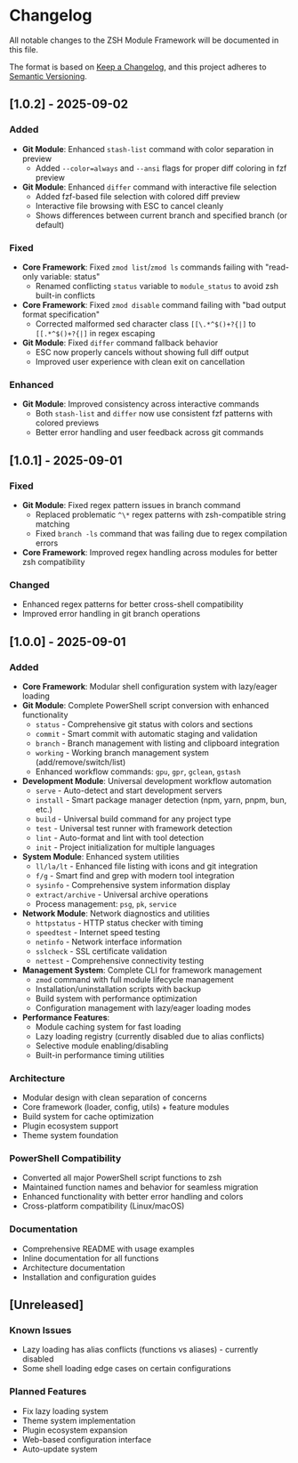 # Changelog

All notable changes to the ZSH Module Framework will be documented in this file.

The format is based on [Keep a Changelog](https://keepachangelog.com/en/1.0.0/),
and this project adheres to [Semantic Versioning](https://semver.org/spec/v2.0.0.html).

## [1.0.2] - 2025-09-02

### Added
- **Git Module**: Enhanced `stash-list` command with color separation in preview
  - Added `--color=always` and `--ansi` flags for proper diff coloring in fzf preview
- **Git Module**: Enhanced `differ` command with interactive file selection
  - Added fzf-based file selection with colored diff preview
  - Interactive file browsing with ESC to cancel cleanly
  - Shows differences between current branch and specified branch (or default)

### Fixed
- **Core Framework**: Fixed `zmod list`/`zmod ls` commands failing with "read-only variable: status"
  - Renamed conflicting `status` variable to `module_status` to avoid zsh built-in conflicts
- **Core Framework**: Fixed `zmod disable` command failing with "bad output format specification"
  - Corrected malformed sed character class `[[\.*^$()+?{|]` to `[[.*^$()+?{|]` in regex escaping
- **Git Module**: Fixed `differ` command fallback behavior
  - ESC now properly cancels without showing full diff output
  - Improved user experience with clean exit on cancellation

### Enhanced
- **Git Module**: Improved consistency across interactive commands
  - Both `stash-list` and `differ` now use consistent fzf patterns with colored previews
  - Better error handling and user feedback across git commands

## [1.0.1] - 2025-09-01

### Fixed
- **Git Module**: Fixed regex pattern issues in branch command
  - Replaced problematic `^\*` regex patterns with zsh-compatible string matching
  - Fixed `branch -ls` command that was failing due to regex compilation errors
- **Core Framework**: Improved regex handling across modules for better zsh compatibility

### Changed
- Enhanced regex patterns for better cross-shell compatibility
- Improved error handling in git branch operations

## [1.0.0] - 2025-09-01

### Added
- **Core Framework**: Modular shell configuration system with lazy/eager loading
- **Git Module**: Complete PowerShell script conversion with enhanced functionality
  - `status` - Comprehensive git status with colors and sections
  - `commit` - Smart commit with automatic staging and validation
  - `branch` - Branch management with listing and clipboard integration
  - `working` - Working branch management system (add/remove/switch/list)
  - Enhanced workflow commands: `gpu`, `gpr`, `gclean`, `gstash`
- **Development Module**: Universal development workflow automation
  - `serve` - Auto-detect and start development servers
  - `install` - Smart package manager detection (npm, yarn, pnpm, bun, etc.)
  - `build` - Universal build command for any project type
  - `test` - Universal test runner with framework detection
  - `lint` - Auto-format and lint with tool detection
  - `init` - Project initialization for multiple languages
- **System Module**: Enhanced system utilities
  - `ll/la/lt` - Enhanced file listing with icons and git integration
  - `f/g` - Smart find and grep with modern tool integration
  - `sysinfo` - Comprehensive system information display
  - `extract/archive` - Universal archive operations
  - Process management: `psg`, `pk`, `service`
- **Network Module**: Network diagnostics and utilities
  - `httpstatus` - HTTP status checker with timing
  - `speedtest` - Internet speed testing
  - `netinfo` - Network interface information
  - `sslcheck` - SSL certificate validation
  - `nettest` - Comprehensive connectivity testing
- **Management System**: Complete CLI for framework management
  - `zmod` command with full module lifecycle management
  - Installation/uninstallation scripts with backup
  - Build system with performance optimization
  - Configuration management with lazy/eager loading modes
- **Performance Features**:
  - Module caching system for fast loading
  - Lazy loading registry (currently disabled due to alias conflicts)
  - Selective module enabling/disabling
  - Built-in performance timing utilities

### Architecture
- Modular design with clean separation of concerns
- Core framework (loader, config, utils) + feature modules
- Build system for cache optimization
- Plugin ecosystem support
- Theme system foundation

### PowerShell Compatibility
- Converted all major PowerShell script functions to zsh
- Maintained function names and behavior for seamless migration
- Enhanced functionality with better error handling and colors
- Cross-platform compatibility (Linux/macOS)

### Documentation
- Comprehensive README with usage examples
- Inline documentation for all functions
- Architecture documentation
- Installation and configuration guides

## [Unreleased]

### Known Issues
- Lazy loading has alias conflicts (functions vs aliases) - currently disabled
- Some shell loading edge cases on certain configurations

### Planned Features
- Fix lazy loading system
- Theme system implementation
- Plugin ecosystem expansion
- Web-based configuration interface
- Auto-update system